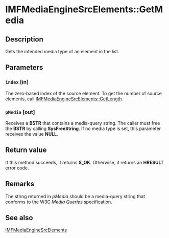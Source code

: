 # IMFMediaEngineSrcElements::GetMedia

## Description

Gets the intended media type of an element in the list.

## Parameters

### `index` [in]

The zero-based index of the source element. To get the number of source elements, call [IMFMediaEngineSrcElements::GetLength](https://learn.microsoft.com/windows/desktop/api/mfmediaengine/nf-mfmediaengine-imfmediaenginesrcelements-getlength).

### `pMedia` [out]

Receives a **BSTR** that contains a media-query string. The caller must free the **BSTR** by calling **SysFreeString**. If no media type is set, this parameter receives the value **NULL**.

## Return value

If this method succeeds, it returns **S_OK**. Otherwise, it returns an **HRESULT** error code.

## Remarks

The string returned in *pMedia* should be a media-query string that conforms to the W3C *Media Queries* specification.

## See also

[IMFMediaEngineSrcElements](https://learn.microsoft.com/windows/desktop/api/mfmediaengine/nn-mfmediaengine-imfmediaenginesrcelements)